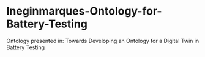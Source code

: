 # Ineginmarques-Ontology-for-Battery-Testing
Ontology presented in: Towards Developing an Ontology for a Digital Twin in Battery Testing
